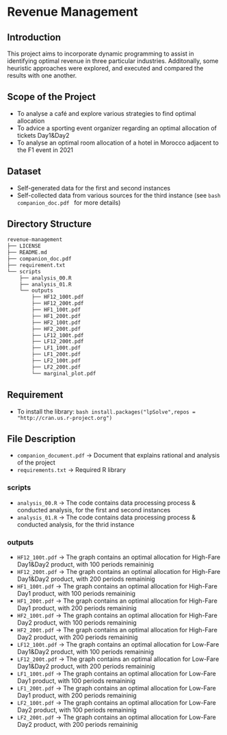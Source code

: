 # Revenue Management

## Introduction
This project aims to incorporate dynamic programming to assist in identifying 
optimal revenue in three particular industries. Additonally, some heuristic approaches
were explored, and executed and compared the results with one another.

## Scope of the Project
- To analyse a café and explore various strategies to find optimal allocation
- To advice a sporting event organizer regarding an optimal allocation of tickets Day1&Day2
- To analyse an optimal room allocation of a hotel in Morocco adjacent to the F1 event in 2021

## Dataset
* Self-generated data for the first and second instances  
* Self-collected data from various sources for the third instance (see ```bash companion_doc.pdf ``` for more details)

## Directory Structure
``` bash
revenue-management
├── LICENSE
├── README.md
├── companion_doc.pdf
├── requirement.txt
└── scripts
    ├── analysis_00.R
    ├── analysis_01.R
    └── outputs
        ├── HF12_100t.pdf
        ├── HF12_200t.pdf
        ├── HF1_100t.pdf
        ├── HF1_200t.pdf
        ├── HF2_100t.pdf
        ├── HF2_200t.pdf
        ├── LF12_100t.pdf
        ├── LF12_200t.pdf
        ├── LF1_100t.pdf
        ├── LF1_200t.pdf
        ├── LF2_100t.pdf
        ├── LF2_200t.pdf
        └── marginal_plot.pdf
```
## Requirement
- To install the library: ``` bash install.packages("lpSolve",repos = "http://cran.us.r-project.org") ```

## File Description
* ```companion_document.pdf``` -> Document that explains rational and analysis of the project
* ```requirements.txt``` -> Required R library 

### scripts
* ```analysis_00.R``` -> The code contains data processing process & conducted analysis, for the first and second instances 
* ```analysis_01.R``` -> The code contains data processing process & conducted analysis, for the thrid instance

### outputs
* ```HF12_100t.pdf``` -> The graph contains an optimal allocation for High-Fare Day1&Day2 product, with 100 periods remaininig 
* ```HF12_200t.pdf``` -> The graph contains an optimal allocation for High-Fare Day1&Day2 product, with 200 periods remaininig
* ```HF1_100t.pdf``` -> The graph contains an optimal allocation for High-Fare Day1 product, with 100 periods remaininig 
* ```HF1_200t.pdf``` -> The graph contains an optimal allocation for High-Fare Day1 product, with 200 periods remaininig  
* ```HF2_100t.pdf``` -> The graph contains an optimal allocation for High-Fare Day2 product, with 100 periods remaininig 
* ```HF2_200t.pdf``` -> The graph contains an optimal allocation for High-Fare Day2 product, with 200 periods remaininig 
* ```LF12_100t.pdf``` -> The graph contains an optimal allocation for Low-Fare Day1&Day2 product, with 100 periods remaininig 
* ```LF12_200t.pdf``` -> The graph contains an optimal allocation for Low-Fare Day1&Day2 product, with 200 periods remaininig
* ```LF1_100t.pdf``` -> The graph contains an optimal allocation for Low-Fare Day1 product, with 100 periods remaininig 
* ```LF1_200t.pdf``` -> The graph contains an optimal allocation for Low-Fare Day1 product, with 200 periods remaininig  
* ```LF2_100t.pdf``` -> The graph contains an optimal allocation for Low-Fare Day2 product, with 100 periods remaininig 
* ```LF2_200t.pdf``` -> The graph contains an optimal allocation for Low-Fare Day2 product, with 200 periods remaininig 
